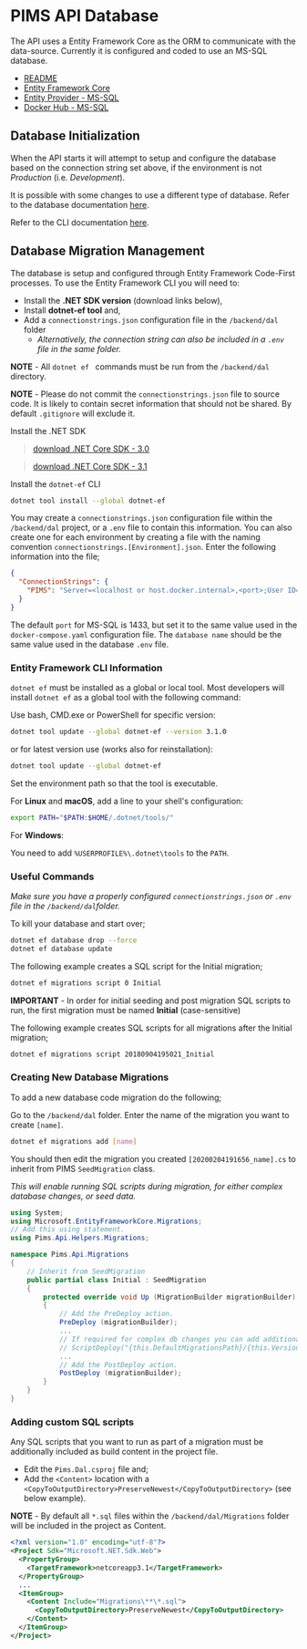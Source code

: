 # PIMS API Database

The API uses a Entity Framework Core as the ORM to communicate with the data-source. Currently it is configured and coded to use an MS-SQL database.

- [README](../../database/mssql/README.md)
- [Entity Framework Core](https://docs.microsoft.com/en-us/ef/core/)
- [Entity Provider - MS-SQL](https://docs.microsoft.com/en-us/ef/core/providers/sql-server/?tabs=dotnet-core-cli)
- [Docker Hub - MS-SQL](https://hub.docker.com/_/microsoft-mssql-server)

## Database Initialization

When the API starts it will attempt to setup and configure the database based on the connection string set above, if the environment is not _Production_ (i.e. _Development_).

It is possible with some changes to use a different type of database. Refer to the database documentation [here](../database/README.md).

Refer to the CLI documentation [here](https://docs.microsoft.com/en-us/ef/core/miscellaneous/cli/dotnet).

## Database Migration Management

The database is setup and configured through Entity Framework Code-First processes. To use the Entity Framework CLI you will need to:

- Install the **.NET SDK version** (download links below), 
- Install **dotnet-ef tool** and,
- Add a `connectionstrings.json` configuration file in the `/backend/dal` folder 
  - *Alternatively, the connection string can also be included in a `.env` file in the same folder.*

**NOTE** - All `dotnet ef ` commands must be run from the `/backend/dal` directory.

**NOTE** - Please do not commit the `connectionstrings.json` file to source code. It is likely to contain secret information that should not be shared. By default `.gitignore` will exclude it.

Install the .NET SDK

> [download .NET Core SDK - 3.0](https://dotnet.microsoft.com/download/dotnet-core/3.0)

> [download .NET Core SDK - 3.1](https://dotnet.microsoft.com/download/dotnet-core/3.1)

Install the `dotnet-ef` CLI

```bash
dotnet tool install --global dotnet-ef
```

You may create a `connectionstrings.json` configuration file within the `/backend/dal` project, or a `.env` file to contain this information. You can also create one for each environment by creating a file with the naming convention `connectionstrings.[Environment].json`. Enter the following information into the file;

```json
{
  "ConnectionStrings": {
    "PIMS": "Server=<localhost or host.docker.internal>,<port>;User ID=sa;Database=<database name>"
  }
}
```

The default `port` for MS-SQL is 1433, but set it to the same value used in the `docker-compose.yaml` configuration file.
The `database name` should be the same value used in the database `.env` file.

### Entity Framework CLI Information

`dotnet ef` must be installed as a global or local tool. Most developers will install `dotnet ef` as a global tool with the following command:

Use bash, CMD.exe or PowerShell for specific version:

```bash
dotnet tool update --global dotnet-ef --version 3.1.0
```

or for latest version use (works also for reinstallation):

```bash
dotnet tool update --global dotnet-ef
```

Set the environment path so that the tool is executable.

For **Linux** and **macOS**, add a line to your shell's configuration:

```bash
export PATH="$PATH:$HOME/.dotnet/tools/"
```

For **Windows**:

You need to add `%USERPROFILE%\.dotnet\tools` to the `PATH`.

### Useful Commands

*Make sure you have a properly configured `connectionstrings.json` or `.env` file in the `/backend/dal`folder.*

To kill your database and start over;

```bash
dotnet ef database drop --force
dotnet ef database update
```

The following example creates a SQL script for the Initial migration;

```bash
dotnet ef migrations script 0 Initial
```

**IMPORTANT** - In order for initial seeding and post migration SQL scripts to run, the first migration must be named **Initial** (case-sensitive)

The following example creates SQL scripts for all migrations after the Initial migration;

```bash
dotnet ef migrations script 20180904195021_Initial
```

### Creating New Database Migrations

To add a new database code migration do the following;

Go to the `/backend/dal` folder. Enter the name of the migration you want to create `[name]`.

```bash
dotnet ef migrations add [name]
```

You should then edit the migration you created `[20200204191656_name].cs` to inherit from PIMS `SeedMigration` class. 

*This will enable running SQL scripts during migration, for either complex database changes, or seed data.*

```csharp
using System;
using Microsoft.EntityFrameworkCore.Migrations;
// Add this using statement.
using Pims.Api.Helpers.Migrations;

namespace Pims.Api.Migrations
{
    // Inherit from SeedMigration
    public partial class Initial : SeedMigration
    {
        protected override void Up (MigrationBuilder migrationBuilder)
        {
            // Add the PreDeploy action.
            PreDeploy (migrationBuilder);
            ...
            // If required for complex db changes you can add additional ScriptDeploy(...).
            // ScriptDeploy("{this.DefaultMigrationsPath}/{this.Version}/some/path");
            ...
            // Add the PostDeploy action.
            PostDeploy (migrationBuilder);
        }
    }
}
```

### Adding custom SQL scripts

Any SQL scripts that you want to run as part of a migration must be additionally included as build content in the project file.

- Edit the `Pims.Dal.csproj` file and;
- Add the `<Content>` location with a `<CopyToOutputDirectory>PreserveNewest</CopyToOutputDirectory>` (see below example). 

**NOTE** - By default all `*.sql` files within the `/backend/dal/Migrations` folder will be included in the project as Content.

```xml
<?xml version="1.0" encoding="utf-8"?>
<Project Sdk="Microsoft.NET.Sdk.Web">
  <PropertyGroup>
    <TargetFramework>netcoreapp3.1</TargetFramework>
  </PropertyGroup>
  ...
  <ItemGroup>
    <Content Include="Migrations\**\*.sql">
      <CopyToOutputDirectory>PreserveNewest</CopyToOutputDirectory>
    </Content>
  </ItemGroup>
</Project>
```
